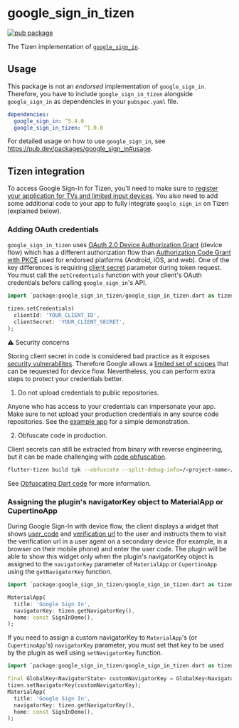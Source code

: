 # google_sign_in_tizen

[![pub package](https://img.shields.io/pub/v/google_sign_in_tizen.svg)](https://pub.dev/packages/google_sign_in_tizen)

The Tizen implementation of [`google_sign_in`](https://github.com/flutter/plugins/tree/master_archive/packages/google_sign_in/google_sign_in).

## Usage

This package is not an _endorsed_ implementation of `google_sign_in`. Therefore, you have to include `google_sign_in_tizen` alongside `google_sign_in` as dependencies in your `pubspec.yaml` file.

```yaml
dependencies:
  google_sign_in: ^5.4.0
  google_sign_in_tizen: ^1.0.0
```

For detailed usage on how to use `google_sign_in`, see https://pub.dev/packages/google_sign_in#usage.

## Tizen integration

To access Google Sign-In for Tizen, you'll need to make sure to [register your application for TVs and limited input devices](https://developers.google.com/identity/gsi/web/guides/devices). You also need to add some additional code to your app to fully integrate `google_sign_in` on Tizen (explained below).

### Adding OAuth credentials

`google_sign_in_tizen` uses [OAuth 2.0 Device Authorization Grant](https://datatracker.ietf.org/doc/html/rfc8628) (device flow) which has a different authorization flow than [Authorization Code Grant with PKCE](https://datatracker.ietf.org/doc/html/rfc7636) used for endorsed platforms (Android, iOS, and web). One of the key differences is requiring [client secret](https://developers.google.com/identity/protocols/oauth2/limited-input-device#step-4:-poll-googles-authorization-server) parameter during token request. You must call the `setCredentials` function with your client's OAuth credentials before calling `google_sign_in`'s API.

```dart
import `package:google_sign_in_tizen/google_sign_in_tizen.dart as tizen`

tizen.setCredentials(
  clientId: 'YOUR_CLIENT_ID',
  clientSecret: 'YOUR_CLIENT_SECRET',
);
```

:warning: Security concerns

Storing client secret in code is considered bad practice as it exposes [security vulnerabilites](https://datatracker.ietf.org/doc/html/rfc8628#section-5.6). Therefore Google allows a [limited set of scopes](https://developers.google.com/identity/protocols/oauth2/limited-input-device#allowedscopes) that can be requested for device flow. Nevertheless, you can perform extra steps to protect your credentials better.

1. Do not upload credentials to public repositories.

Anyone who has access to your credentials can impersonate your app. Make sure to not upload your production credentials in any source code repositories. See the [example app](/example/) for a simple demonstration.

2. Obfuscate code in production.

Client secrets can still be extracted from binary with reverse engineering, but it can be made challenging with [code obfuscation](https://en.wikipedia.org/wiki/Obfuscation_(software)).

```bash
flutter-tizen build tpk --obfuscate --split-debug-info=/<project-name>/<directory>
```

See [Obfuscating Dart code](https://docs.flutter.dev/deployment/obfuscate) for more information.

### Assigning the plugin's navigatorKey object to MaterialApp or CupertinoApp

During Google Sign-In with device flow, the client displays a widget that shows [user_code](https://developers.google.com/identity/gsi/web/guides/devices#obtain_a_user_code_and_verification_url) and [verification url](https://developers.google.com/identity/gsi/web/guides/devices#obtain_a_user_code_and_verification_url) to the user and instructs them to visit the verification url in a user agent on a secondary device (for example, in a browser on their mobile phone) and enter the user code. The plugin will be able to show this widget only when the plugin's navigatorKey object is assigned to the `navigatorKey` parameter of `MaterialApp` or `CupertinoApp` using the `getNavigatorKey` function.

```dart
import `package:google_sign_in_tizen/google_sign_in_tizen.dart as tizen`

MaterialApp(
  title: 'Google Sign In',
  navigatorKey: tizen.getNavigatorKey(),
  home: const SignInDemo(),
);
```

If you need to assign a custom navigatorKey to `MaterialApp`'s (or `CupertinoApp`'s) `navigatorKey` parameter, you must set that key to be used by the plugin as well using `setNavigatorKey` function.

```dart
import `package:google_sign_in_tizen/google_sign_in_tizen.dart as tizen`

final GlobalKey<NavigatorState> customNavigatorKey = GlobalKey<NavigatorState>(); 
tizen.setNavigatorKey(customNavigatorKey);
MaterialApp(
  title: 'Google Sign In',
  navigatorKey: tizen.getNavigatorKey(),
  home: const SignInDemo(),
);
```
